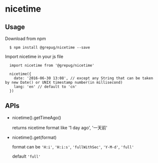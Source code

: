 # nicetime

## Usage

Download from npm

````
  $ npm install @grepug/nicetime --save
````

Import nicetime in your js file

````
  import nicetime from '@grepug/nicetime'

  nicetime({
    date: '2016-06-30 13:08', // except any String that can be taken by new Date() or UNIX timestamp number(in millisecond)
    lang: 'en' // default to 'cn'
  })

````

## APIs

- nicetime().getTimeAgo()

  returns nicetime format like '1 day ago', '一天前'

- nicetime().get(format)

  format can be `'H:i'`, `'H:i:s'`, `'fullWithSec'`, `'Y-M-d'`, `'full'`

  default `'full'`
